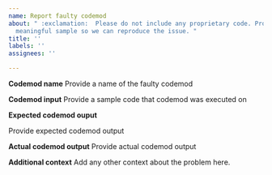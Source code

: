 ```yaml
---
name: Report faulty codemod
about: " :exclamation:  Please do not include any proprietary code. Provide a minimum
  meaningful sample so we can reproduce the issue. "
title: ''
labels: ''
assignees: ''

---
```


**Codemod name**
Provide a name of the faulty codemod

**Codemod input**
Provide a sample code that codemod was executed on

**Expected codemod ouput**

Provide expected codemod output

**Actual codemod output**
Provide actual codemod output

**Additional context**
Add any other context about the problem here.
